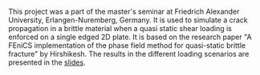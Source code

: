 This project was a part of the master's seminar at Friedrich Alexander University, Erlangen-Nuremberg, Germany. It is used to simulate a crack propagation in a brittle material when a quasi static shear loading is enforced on a single edged 2D plate. It is based on the research paper "A FEniCS implementation of the phase field method for quasi-static brittle fracture" by Hirshikesh. The results in the different loading scenarios are presented in the [slides](/docs/FM_Seminar.pdf).